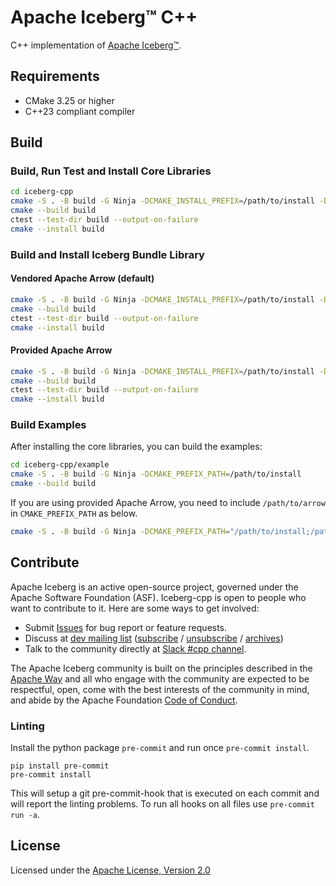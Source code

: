 <!--
  ~ Licensed to the Apache Software Foundation (ASF) under one
  ~ or more contributor license agreements.  See the NOTICE file
  ~ distributed with this work for additional information
  ~ regarding copyright ownership.  The ASF licenses this file
  ~ to you under the Apache License, Version 2.0 (the
  ~ "License"); you may not use this file except in compliance
  ~ with the License.  You may obtain a copy of the License at
  ~
  ~   http://www.apache.org/licenses/LICENSE-2.0
  ~
  ~ Unless required by applicable law or agreed to in writing,
  ~ software distributed under the License is distributed on an
  ~ "AS IS" BASIS, WITHOUT WARRANTIES OR CONDITIONS OF ANY
  ~ KIND, either express or implied.  See the License for the
  ~ specific language governing permissions and limitations
  ~ under the License.
-->

# Apache Iceberg™ C++

C++ implementation of [Apache Iceberg™](https://iceberg.apache.org/).

## Requirements

- CMake 3.25 or higher
- C++23 compliant compiler

## Build

### Build, Run Test and Install Core Libraries

```bash
cd iceberg-cpp
cmake -S . -B build -G Ninja -DCMAKE_INSTALL_PREFIX=/path/to/install -DICEBERG_BUILD_STATIC=ON -DICEBERG_BUILD_SHARED=ON
cmake --build build
ctest --test-dir build --output-on-failure
cmake --install build
```

### Build and Install Iceberg Bundle Library

#### Vendored Apache Arrow (default)

```bash
cmake -S . -B build -G Ninja -DCMAKE_INSTALL_PREFIX=/path/to/install -DICEBERG_BUILD_BUNDLE=ON
cmake --build build
ctest --test-dir build --output-on-failure
cmake --install build
```

#### Provided Apache Arrow

```bash
cmake -S . -B build -G Ninja -DCMAKE_INSTALL_PREFIX=/path/to/install -DCMAKE_PREFIX_PATH=/path/to/arrow -DICEBERG_BUILD_BUNDLE=ON
cmake --build build
ctest --test-dir build --output-on-failure
cmake --install build
```

### Build Examples

After installing the core libraries, you can build the examples:

```bash
cd iceberg-cpp/example
cmake -S . -B build -G Ninja -DCMAKE_PREFIX_PATH=/path/to/install
cmake --build build
```

If you are using provided Apache Arrow, you need to include `/path/to/arrow` in `CMAKE_PREFIX_PATH` as below.

```bash
cmake -S . -B build -G Ninja -DCMAKE_PREFIX_PATH="/path/to/install;/path/to/arrow"
```

## Contribute

Apache Iceberg is an active open-source project, governed under the Apache Software Foundation (ASF). Iceberg-cpp is open to people who want to contribute to it. Here are some ways to get involved:

- Submit [Issues](https://github.com/apache/iceberg-cpp/issues/new) for bug report or feature requests.
- Discuss at [dev mailing list](mailto:dev@iceberg.apache.org) ([subscribe](<mailto:dev-subscribe@iceberg.apache.org?subject=(send%20this%20email%20to%20subscribe)>) / [unsubscribe](<mailto:dev-unsubscribe@iceberg.apache.org?subject=(send%20this%20email%20to%20unsubscribe)>) / [archives](https://lists.apache.org/list.html?dev@iceberg.apache.org))
- Talk to the community directly at [Slack #cpp channel](https://join.slack.com/t/apache-iceberg/shared_invite/zt-1zbov3k6e-KtJfoaxp97YfX6dPz1Bk7A).

The Apache Iceberg community is built on the principles described in the [Apache Way](https://www.apache.org/theapacheway/index.html) and all who engage with the community are expected to be respectful, open, come with the best interests of the community in mind, and abide by the Apache Foundation [Code of Conduct](https://www.apache.org/foundation/policies/conduct.html).

### Linting

Install the python package `pre-commit` and run once `pre-commit install`.

```
pip install pre-commit
pre-commit install
```

This will setup a git pre-commit-hook that is executed on each commit and will report the linting problems. To run all hooks on all files use `pre-commit run -a`.

## License

Licensed under the [Apache License, Version 2.0](http://www.apache.org/licenses/LICENSE-2.0)
